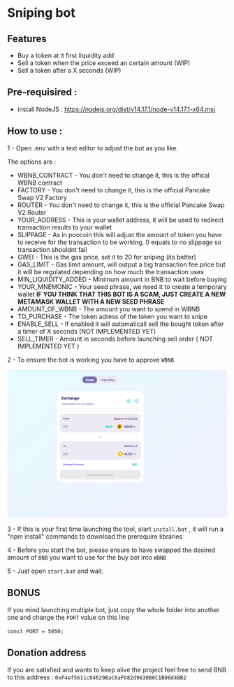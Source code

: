 # Sniping bot

## Features
- Buy a token at it first liquidity add
- Sell a token when the price exceed an certain amount (WIP)
- Sell a token after a X seconds (WIP)

## Pre-requisired : 
- install NodeJS : https://nodejs.org/dist/v14.17.1/node-v14.17.1-x64.msi

## How to use : 

1 - Open .env with a text editor to adjust the bot as you like.

The options are : 
- WBNB_CONTRACT - You don't need to change it, this is the offical WBNB contract
- FACTORY - You don't need to change it, this is the official Pancake Swap V2 Factory
- ROUTER - You don't need to change it, this is the official Pancake Swap V2 Router
- YOUR_ADDRESS - This is your wallet address, it will be used to redirect transaction results to your wallet
- SLIPPAGE - As in poocoin this will adjust the amount of token you have to receive for the transaction to be working, 0 equals to no slippage so transaction shouldnt fail
- GWEI - This is the gas price, set it to 20 for sniping (its better)
- GAS_LIMIT - Gas limit amount, will output a big transaction fee price but it will be regulated depending on how much the transaction uses
- MIN_LIQUIDITY_ADDED - Minimum amount in BNB to wait before buying
- YOUR_MNEMONIC - Your seed phrase, we need it to create a temporary wallet  **IF YOU THINK THAT THIS BOT IS A SCAM, JUST CREATE A NEW METAMASK WALLET WITH A NEW SEED PHRASE**
- AMOUNT_OF_WBNB - The amount you want to spend in WBNB
- TO_PURCHASE - The token adress of the token you want to snipe
- ENABLE_SELL - If enabled it will automaticall sell the bought token after a timer of X seconds (NOT IMPLEMENTED YET)
- SELL_TIMER - Amount in seconds before launching sell order ( NOT IMPLEMENTED YET )

2 - To ensure the bot is working you have to approve `WBNB`
<img src="./imags/Approve.PNG">

3 - If this is your first time launching the tool, start `install.bat` , it will run a "npm install" commands to download the prerequire libraries

4 - Before you start the bot, please ensure to have swapped the desired amount of `BNB` you want to use for the buy bot into `WBNB`

5 - Just open `start.bat` and wait.

## BONUS

If you mind launching multiple bot, just copy the whole folder into another one and change the `PORT` value on this line

`const PORT = 5050;`

## Donation address
If you are satisfied and wants to keep alive the project feel free to send BNB to this address : `0xF4ef5611c04629BaC6aFD82d9630B6C1B06d4BB2`
